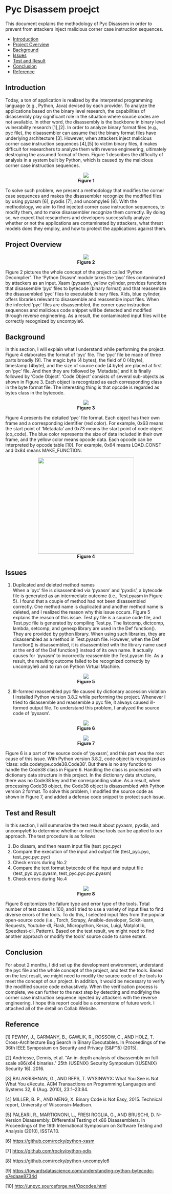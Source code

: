 Pyc Disassem proejct
===============
This document explains the methodology of Pyc Disassem in order to prevent from attackers inject malicious corner case instruction sequences.

<!-- npm i -g markdown-toc; markdown-toc -i ota_app_system_document.md -->
<!-- toc -->

- [Introduction](#introduction)    
- [Project Overview](#project-overview)
- [Background](#background)
- [Issues](#issues)
- [Test and Result](#test-and-result)
- [Conclusion](#conclusion)
- [Reference](#reference)

<!-- tocstop -->

## Introduction

Today, a ton of application is realized by the interpreted programming language (e.g., Python, Java) devised by each provider. To analyze the applications based on the binary level research, the capabilities of disassembly play significant role in the situation where source codes are not available. In other word, the disassembly is the backbone in binary level vulnerability research [1],[2]. In order to analyze binary format files (e.g., pyc file), the disassembler can assume that the binary format files have underlying architecture [3]. However, when attackers inject malicious corner case instruction sequences [4],[5] to victim binary files, it makes difficult for researchers to analyze them with reverse engineering, ultimately destroying the assumed format of them. Figure 1 describes the difficulty of analysis in a system built by Python, which is caused by the malicious corner case instruction sequences.

<p align="center">
<img src="./img/Figure%201.png"><br>
<strong>Figure 1</strong>
<p>

To solve such problem, we present a methodology that modifies the corner case sequences and makes the disassembler recognize the modified files by using pyxasm [6], pyxdis [7], and uncompyle6 [8]. With the methodology, we aim to find injected corner case instruction sequences, to modify them, and to make disassembler recognize them correctly. By doing so, we expect that researchers and developers successfully analyze whether or not the applications are contaminated by attackers, what threat models does they employ, and how to protect the applications against them.

## Project Overview

<p align="center">
<img src="./img/Figure%202.png"><br>
<strong>Figure 2</strong>
<p>

Figure 2 pictures the whole concept of the project called ‘Python Decomplier’. The ‘Python Disasm’ module takes the ‘pyc’ files contaminated by attackers as an input. Xasm (pyxasm), yellow cylinder, provides functions that disassemble ‘pyc’ files to bytecode (binary format) and that reassemble the disassembled ‘pyc’ files to executable binary files. Xids, blue cylinder, offers libraries relevant to disassemble and reassemble input files. When the infected ‘pyc’ files are disassembled, the corner case instruction sequences and malicious code snippet will be detected and modified through reverse engineering. As a result, the contaminated input files will be correctly recognized by uncompyle6.

## Background

In this section, I will explain what I understand while performing the project. Figure 4 elaborates the format of ‘pyc’ file. The ‘pyc’ file be made of three parts broadly [9]. The magic byte (4 bytes), the field of 0 (4byte), timestamp (4byte), and the size of source code (4 byte) are placed at first on ‘pyc’ file. And then they are followed by ‘Metadata’, and it is finally followed by ‘Code Object’. ‘Code Object’ consists of several sub-objects as shown in Figure 3. Each object is recognized as each corresponding class in the byte format file. The interesting thing is that opcode is regarded as bytes class in the bytecode. 

<p align="center">
<img src="./img/Figure%203.png"><br>
<strong>Figure 3</strong>
<p>
    
Figure 4 presents the detailed ‘pyc’ file format. Each object has their own frame and a corresponding identifier (red color). For example, 0x63 means the start point of ‘Metadata’ and 0x73 means the start point of code object (co_code). The blue color represents the size of data included in their own frame, and the yellow color means opcode data. Each opcode can be interpreted by opcode table [10]. For example, 0x64 means LOAD_CONST and 0x84 means MAKE_FUNCTION.

<p align="center">
<img src="./img/Figure%204.png" height="300"><br>
<strong>Figure 4</strong>
<p>

## Issues

1) Duplicated and deleted method names<br>
When a ‘pyc’ file is disassembled via ‘pyxasm’ and ‘pyxdis’, a bytecode file is generated as an intermediate outcome (i.e., Test.pyasm in Figure 5). I found that a couple of method had not been disassembled correctly. One method name is duplicated and another method name is deleted, and I realized the reason why this issue occurs. Figure 5 explains the reason of this issue. Test.py file is a source code file, and Test.pyc file is generated by compiling Test.py. The listcomp, dictcomp, lambda, setcomp, and genexp library are used in the Def function(). They are provided by python library. When using such libraries, they are disassembled as a method in Test.pyasm file. However, when the Def function() is disassembled, it is disassembled with the library name used at the end of the Def function() instead of its own name. It actually causes for ‘pyxasm’ to incorrectly reassemble the Test.pyasm file. As a result, the resulting outcome failed to be recognized correctly by uncompyle6 and to run on Python Virtual Machine.

<p align="center">
<img src="./img/Figure%205.png"><br>
<strong>Figure 5</strong>
<p>
    
2) Ill-formed reassembled pyc file caused by dictionary accession violation<br>
I installed Python version 3.8.2 while performing the project. Whenever I tried to disassemble and reassemble a pyc file, it always caused ill-formed output file. To understand this problem, I analyzed the source code of ‘pyxasm’. 

<p align="center">
<img src="./img/Figure%206.png"><br>
<strong>Figure 6</strong>
<p>
    
<p align="center">
<img src="./img/Figure%207.png"><br>
<strong>Figure 7</strong>
<p>

Figure 6 is a part of the source code of ‘pyxasm’, and this part was the root cause of this issue. With Python version 3.8.2, code object is recognized as ‘class: xdis.codetype.code38.Code38’. But there is no any function to handle the Code38 class in Figure 6. Handling the class is processed with dictionary data structure in this project. In the dictionary data structure, there was no Code38 key and the corresponding value. As a result, when processing Code38 object, the Code38 object is disassembled with Python version 2 format. To solve this problem, I modified the source code as shown in Figure 7, and added a defense code snippet to protect such issue.

## Test and Result
In this section, I will summarize the test result about pyxasm, pyxdis, and uncompyle6 to determine whether or not these tools can be applied to our approach. The test procedure is as follows

1. Do disasm, and then reasm input file (test_pyc.pyc)<br>
2. Compare the execution of the input and output file (test_pyc.pyc, test_pyc.pyc.pyc)<br>
3. Check errors during No.2<br>
4. Compare the text format bytecode of the input and output file (test_pyc.pyc.pyasm, test_pyc.pyc.pyc.pyasm)<br>
5. Check errors during No.4<br>

<p align="center">
<img src="./img/Figure%208.png"><br>
<strong>Figure 8</strong>
<p>
    
Figure 8 epitomizes the failure type and error type of the tools. Total number of test cases is 100, and I tried to use a variety of input files to find diverse errors of the tools. To do this, I selected input files from the popular open-source code (i.e., Torch, Scrapy, Ansible-developer, Scikit-learn, Requests, Youtube-dl, Flask, Micropython, Keras, Luigi, Matplotlib, Speedtest-cli, Pattern). Based on the test result, we might need to find another approach or modify the tools’ source code to some extent.

## Conclusion
For about 2 months, I did set up the development environment, understand the pyc file and the whole concept of the project, and test the tools. Based on the test result, we might need to modify the source code of the tools to meet the concept of our project. In addition, it would be necessary to verify the modified source code exhaustively. When the verification process is complete, we can further to the next step by detecting and modifying the corner case instruction sequence injected by attackers with the reverse engineering. I hope this report could be a cornerstone of future work. I attached all of the detail on Collab Website.

## Reference
[1] PEWNY, J., GARMANY, B., GAWLIK, R., ROSSOW, C., AND HOLZ, T. Cross-Architecture Bug Search in Binary Executables. In Proceedings of the 36th IEEE Symposium on Security and Privacy (S&P’15) (2015).

[2] Andriesse, Dennis, et al. "An in-depth analysis of disassembly on full-scale x86/x64 binaries." 25th {USENIX} Security Symposium ({USENIX} Security 16). 2016.

[3] BALAKRISHNAN, G., AND REPS, T. WYSINWYX: What You See is Not What You eXecute. ACM Transactions on Programming Languages and Systems 32, 6 (Aug. 2010), 23:1–23:84.

[4] MILLER, B. P., AND MENG, X. Binary Code is Not Easy, 2015. Technical report, University of Wisconsin-Madison.

[5] PALEARI, R., MARTIGNONI, L., FRESI ROGLIA, G., AND BRUSCHI, D. N-Version Disassembly: Differential Testing of x86 Disassemblers. In Proceedings of the 19th International Symposium on Software Testing and Analysis (2010), ISSTA’10.

[6] https://github.com/rocky/python-xasm

[7] https://github.com/rocky/python-xdis

[8] https://github.com/rocky/python-uncompyle6

[9] https://towardsdatascience.com/understanding-python-bytecode-e7edaae8734d

[10] http://unpyc.sourceforge.net/Opcodes.html

